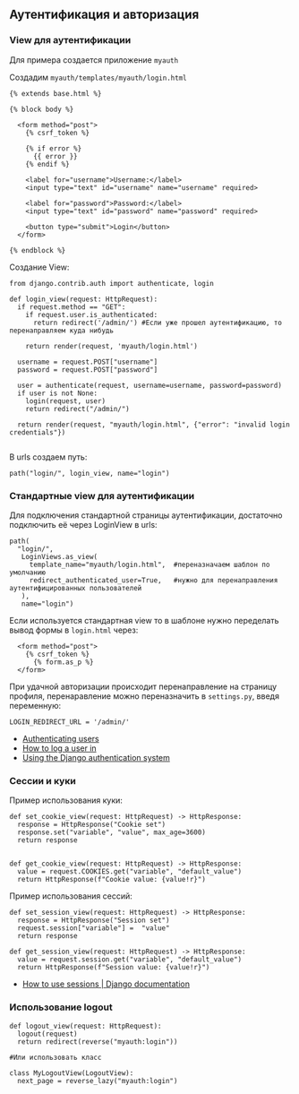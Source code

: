 ## Аутентификация и авторизация

### View для аутентификации

Для примера создается приложение ```myauth```

Создадим ```myauth/templates/myauth/login.html```

```
{% extends base.html %}

{% block body %}

  <form method="post">
    {% csrf_token %}

    {% if error %}
      {{ error }}
    {% endif %}

    <label for="username">Username:</label>
    <input type="text" id="username" name="username" required>

    <label for="password">Password:</label>
    <input type="text" id="password" name="password" required>

    <button type="submit">Login</button>
  </form>

{% endblock %}

```
Создание View:

```
from django.contrib.auth import authenticate, login

def login_view(request: HttpRequest):
  if request.method == "GET":
    if request.user.is_authenticated:
      return redirect('/admin/') #Если уже прошел аутентификацию, то перенаправляем куда нибудь
    
    return render(request, 'myauth/login.html')

  username = request.POST["username"]
  password = request.POST["password"]

  user = authenticate(request, username=username, password=password)
  if user is not None:
    login(request, user)
    return redirect("/admin/")

  return render(request, "myauth/login.html", {"error": "invalid login credentials"})


```
В urls создаем путь:

```
path("login/", login_view, name="login")

```

### Стандартные view для аутентификации
Для подключения стандартной страницы аутентификации, достаточно подключить её через LoginView в urls:

```
path(
  "login/", 
   LoginViews.as_view(
     template_name="myauth/login.html",  #переназначаем шаблон по умолчанию
     redirect_authenticated_user=True,   #нужно для перенаправления аутентифицированных пользователей
   ), 
   name="login")

```

Если используется стандартная view то в шаблоне нужно переделать вывод формы в ```login.html```  через:

```
  <form method="post">
    {% csrf_token %}
      {% form.as_p %}
  </form>

```
При удачной авторизации происходит перенаправление на страницу профиля, перенаравление можно переназначить в ```settings.py```, введя переменную:

```
LOGIN_REDIRECT_URL = '/admin/'

```

 - [Authenticating users](https://docs.djangoproject.com/en/4.1/topics/auth/default/#authenticating-users)
 - [How to log a user in](https://docs.djangoproject.com/en/4.1/topics/auth/default/#how-to-log-a-user-in)
 - [Using the Django authentication system](https://docs.djangoproject.com/en/4.1/topics/auth/default/#django.contrib.auth.views.LoginView)

### Сессии и куки

Пример использования куки:

```
def set_cookie_view(request: HttpRequest) -> HttpResponse:
  response = HttpResponse("Cookie set")
  response.set("variable", "value", max_age=3600)
  return response


def get_cookie_view(request: HttpRequest) -> HttpResponse:
  value = request.COOKIES.get("variable", "default_value")
  return HttpResponse(f"Cookie value: {value!r}")

```
Пример использования сессий:

```
def set_session_view(request: HttpRequest) -> HttpResponse:
  response = HttpResponse("Session set")
  request.session["variable"] =  "value"
  return response

def get_session_view(request: HttpRequest) -> HttpResponse:
  value = request.session.get("variable", "default_value")
  return HttpResponse(f"Session value: {value!r}")

```
 - [How to use sessions | Django documentation](https://docs.djangoproject.com/en/4.1/topics/http/sessions/)

### Использование logout

```
def logout_view(request: HttpRequest):
  logout(request)
  return redirect(reverse("myauth:login"))

#Или использовать класс

class MyLogoutView(LogoutView):
  next_page = reverse_lazy("myauth:login")

```


